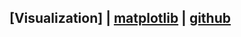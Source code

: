 ## [Visualization] | [matplotlib](https://matplotlib.org/) | [github](https://github.com/matplotlib/matplotlib)

